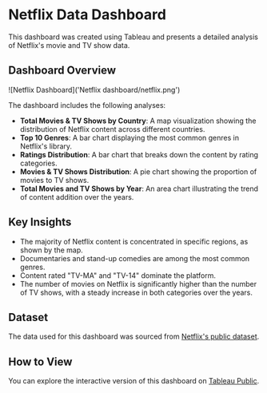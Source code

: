# Netflix Data Dashboard

This dashboard was created using Tableau and presents a detailed analysis of Netflix's movie and TV show data.

## Dashboard Overview

![Netflix Dashboard]('Netflix dashboard/netflix.png')

The dashboard includes the following analyses:

- **Total Movies & TV Shows by Country**: A map visualization showing the distribution of Netflix content across different countries.
- **Top 10 Genres**: A bar chart displaying the most common genres in Netflix's library.
- **Ratings Distribution**: A bar chart that breaks down the content by rating categories.
- **Movies & TV Shows Distribution**: A pie chart showing the proportion of movies to TV shows.
- **Total Movies and TV Shows by Year**: An area chart illustrating the trend of content addition over the years.

## Key Insights

- The majority of Netflix content is concentrated in specific regions, as shown by the map.
- Documentaries and stand-up comedies are among the most common genres.
- Content rated "TV-MA" and "TV-14" dominate the platform.
- The number of movies on Netflix is significantly higher than the number of TV shows, with a steady increase in both categories over the years.

## Dataset

The data used for this dashboard was sourced from [Netflix's public dataset](https://www.kaggle.com/shivamb/netflix-shows).

## How to View

You can explore the interactive version of this dashboard on [Tableau Public](your_tableau_public_link).
